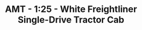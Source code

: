 ---
layout: product
title: "AMT - 1:25 - White Freightliner Single-Drive Tractor Cab"
price: "TBA" 
desc: "N/A"
img_path: "/assets/img/AMT1004.webp"
brand: "N/A"
available: false
special_offer: false
new: false
soon: false
cat: "010000"
subcat: "013800"
subsubcat: "0N/A"
sifra: "AMT1004"
popular: false
spec: false
---